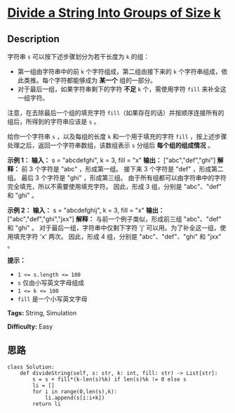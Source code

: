 # [Divide a String Into Groups of Size k][title]

## Description

字符串 `s` 可以按下述步骤划分为若干长度为 `k` 的组：

  * 第一组由字符串中的前 `k` 个字符组成，第二组由接下来的 `k` 个字符串组成，依此类推。每个字符都能够成为 **某一个** 组的一部分。
  * 对于最后一组，如果字符串剩下的字符 **不足** `k` 个，需使用字符 `fill` 来补全这一组字符。

注意，在去除最后一个组的填充字符 `fill`（如果存在的话）并按顺序连接所有的组后，所得到的字符串应该是 `s` 。

给你一个字符串 `s` ，以及每组的长度 `k` 和一个用于填充的字符 `fill` ，按上述步骤处理之后，返回一个字符串数组，该数组表示 `s` 分组后
**每个组的组成情况** 。



**示例 1：**
            **输入：** s = "abcdefghi", k = 3, fill = "x"    **输出：** ["abc","def","ghi"]    **解释：**    前 3 个字符是 "abc" ，形成第一组。    接下来 3 个字符是 "def" ，形成第二组。    最后 3 个字符是 "ghi" ，形成第三组。    由于所有组都可以由字符串中的字符完全填充，所以不需要使用填充字符。    因此，形成 3 组，分别是 "abc"、"def" 和 "ghi" 。    

**示例 2：**
            **输入：** s = "abcdefghij", k = 3, fill = "x"    **输出：** ["abc","def","ghi","jxx"]    **解释：**    与前一个例子类似，形成前三组 "abc"、"def" 和 "ghi" 。    对于最后一组，字符串中仅剩下字符 'j' 可以用。为了补全这一组，使用填充字符 'x' 两次。    因此，形成 4 组，分别是 "abc"、"def"、"ghi" 和 "jxx" 。    



**提示：**

  * `1 <= s.length <= 100`
  * `s` 仅由小写英文字母组成
  * `1 <= k <= 100`
  * `fill` 是一个小写英文字母


**Tags:** String, Simulation

**Difficulty:** Easy

## 思路

``` python3
class Solution:
    def divideString(self, s: str, k: int, fill: str) -> List[str]:
        s = s + fill*(k-len(s)%k) if len(s)%k != 0 else s
        li = []
        for i in range(0,len(s),k):
            li.append(s[i:i+k])
        return li
```

[title]: https://leetcode-cn.com/problems/divide-a-string-into-groups-of-size-k
